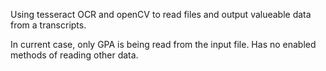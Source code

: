 Using tesseract OCR and openCV to read files and output valueable data from a transcripts. 

In current case, only GPA is being read from the input file. Has no enabled methods of reading other data. 
